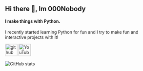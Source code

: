 ## Hi there 👋, Im 000Nobody

#### I make things with Python.

I recently started learning Python for fun and I try to make fun and interactive projects with it!



[<img src='https://cdn.jsdelivr.net/npm/simple-icons@3.0.1/icons/github.svg' alt='github' height='40'>](https://github.com/000Nobody)  [<img src='https://cdn.jsdelivr.net/npm/simple-icons@3.0.1/icons/youtube.svg' alt='YouTube' height='40'>](https://www.youtube.com/channel/UCsCY6v_tOJXR6U3gJW8eNBw)  

![GitHub stats](https://github-readme-stats.vercel.app/api?username=000Nobody&show_icons=true)  
